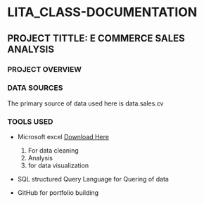 # LITA_CLASS-DOCUMENTATION

## PROJECT TITTLE: E COMMERCE SALES ANALYSIS

### PROJECT OVERVIEW

### DATA SOURCES
The primary source of data used here is data.sales.cv

### TOOLS USED
- Microsoft excel [Download Here](httpp://www.microsoft.com)
   1. For data cleaning
   2. Analysis
   3. for data visualization

- SQL  structured Query Language for Quering of data

- GitHub for portfolio building
